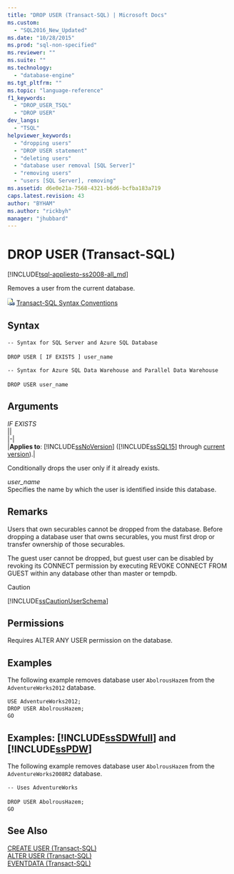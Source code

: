```yaml
---
title: "DROP USER (Transact-SQL) | Microsoft Docs"
ms.custom: 
  - "SQL2016_New_Updated"
ms.date: "10/28/2015"
ms.prod: "sql-non-specified"
ms.reviewer: ""
ms.suite: ""
ms.technology: 
  - "database-engine"
ms.tgt_pltfrm: ""
ms.topic: "language-reference"
f1_keywords: 
  - "DROP_USER_TSQL"
  - "DROP USER"
dev_langs: 
  - "TSQL"
helpviewer_keywords: 
  - "dropping users"
  - "DROP USER statement"
  - "deleting users"
  - "database user removal [SQL Server]"
  - "removing users"
  - "users [SQL Server], removing"
ms.assetid: d6e0e21a-7568-4321-b6d6-bcfba183a719
caps.latest.revision: 43
author: "BYHAM"
ms.author: "rickbyh"
manager: "jhubbard"
---
```

# DROP USER (Transact-SQL)
[!INCLUDE[tsql-appliesto-ss2008-all_md](../../includes/tsql-appliesto-ss2008-all-md.md)]

  Removes a user from the current database.  
  
 ![Topic link icon](../../database-engine/configure-windows/media/topic-link.gif "Topic link icon") [Transact-SQL Syntax Conventions](../../t-sql/language-elements/transact-sql-syntax-conventions-transact-sql.md)  
  
## Syntax  
  
```  
-- Syntax for SQL Server and Azure SQL Database  
  
DROP USER [ IF EXISTS ] user_name  
```  
  
```  
-- Syntax for Azure SQL Data Warehouse and Parallel Data Warehouse  
  
DROP USER user_name  
```  
  
## Arguments  
 *IF EXISTS*  
 ||  
|-|  
|**Applies to**: [!INCLUDE[ssNoVersion](../../includes/ssnoversion-md.md)] ([!INCLUDE[ssSQL15](../../includes/sssql15-md.md)] through [current version](http://go.microsoft.com/fwlink/p/?LinkId=299658)).|  
  
 Conditionally drops the user only if it already exists.  
  
 *user_name*  
 Specifies the name by which the user is identified inside this database.  
  
## Remarks  
 Users that own securables cannot be dropped from the database. Before dropping a database user that owns securables, you must first drop or transfer ownership of those securables.  
  
 The guest user cannot be dropped, but guest user can be disabled by revoking its CONNECT permission by executing REVOKE CONNECT FROM GUEST within any database other than master or tempdb.  
  
> [!CAUTION]  
>  [!INCLUDE[ssCautionUserSchema](../../includes/sscautionuserschema-md.md)]  
  
## Permissions  
 Requires ALTER ANY USER permission on the database.  
  
## Examples  
 The following example removes database user `AbolrousHazem` from the `AdventureWorks2012` database.  
  
```  
USE AdventureWorks2012;  
DROP USER AbolrousHazem;  
GO  
```  
  
## Examples: [!INCLUDE[ssSDWfull](../../includes/sssdwfull-md.md)] and [!INCLUDE[ssPDW](../../includes/sspdw-md.md)]  
 The following example removes database user `AbolrousHazem` from the `AdventureWorks2008R2` database.  
  
```  
-- Uses AdventureWorks  
  
DROP USER AbolrousHazem;  
GO  
```  
  
## See Also  
 [CREATE USER &#40;Transact-SQL&#41;](../../t-sql/statements/create-user-transact-sql.md)   
 [ALTER USER &#40;Transact-SQL&#41;](../../t-sql/statements/alter-user-transact-sql.md)   
 [EVENTDATA &#40;Transact-SQL&#41;](../../t-sql/functions/eventdata-transact-sql.md)  
  
  


